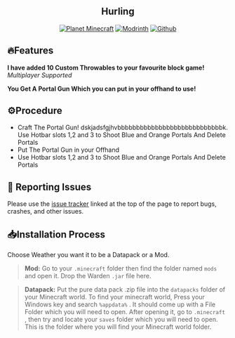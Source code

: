 <center>

## Hurling

[![Planet Minecraft](https://cdn.discordapp.com/attachments/1102012245984166119/1102181166020317224/pmc_vector.svg
)](http://modrinth.com/mod/resourceful-lib)
[![Modrinth](https://cdn.jsdelivr.net/npm/@intergrav/devins-badges@3/assets/cozy/available/modrinth_vector.svg)](https://modrinth.com/mod/ad-astra)
[![Github](https://cdn.jsdelivr.net/npm/@intergrav/devins-badges@3.1.0/assets/cozy/available/github_vector.svg)](https://modrinth.com/mod/ad-astra)
</center>

## 🔥Features

**I have added 10 Custom Throwables to your favourite block game!**
*Multiplayer Supported*

**You Get A Portal Gun Which you can put in your offhand to use!**

## ⚙️Procedure
- Craft The Portal Gun! dskjadsfgjhvbbbbbbbbbbbbbbbbbbbbbbbbbbbbk. Use Hotbar slots 1,2 and 3 to Shoot Blue and Orange Portals And Delete Portals
- Put The Portal Gun in your Offhand
- Use Hotbar slots 1,2 and 3 to Shoot Blue and Orange Portals And Delete Portals

## 🐛 Reporting Issues
Please use the [issue tracker](https://github.com/Simiea/hurling/issues) linked at the top of the page to report bugs, crashes, and other issues.

## 📥Installation Process
Choose Weather you want it to be a Datapack or a Mod.

> **Mod:**
Go to your `.minecraft` folder then find the folder named `mods` and open it. Drop the Warden `.jar` file here.

> **Datapack:**
Put the pure data pack .zip file into the `datapacks` folder of your Minecraft world. To find your minecraft world, Press your Windows key and search `%appdata%` . It should come up with a File Folder which you will need to open. After opening it, go to `.minecraft` , then try and locate your `saves` folder which you will need to open. This is the folder where you will find your Minecraft world folder.
